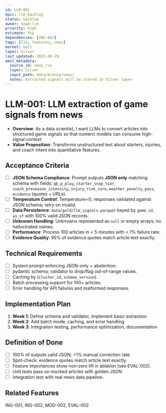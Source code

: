 ```yaml
---
id: LLM-001
epic: llm_backlog
status: backlog
owner: team-llm
priority: high
estimate: 3sp
dependencies: [ING-002]
tags: [llm, features, news]
market: null
layer: Silver
last_updated: 2025-08-29
emit_metadata:
  source_id: news_rss
  layer: Silver
  input_path: data/bronze/news/
  notes: Extracted signals will be stored in Silver layer
---
```


# LLM-001: LLM extraction of game signals from news

- **Overview**: As a data scientist, I want LLMs to convert articles into structured game signals so that numeric models can consume high-signal context.
- **Value Proposition**: Transforms unstructured text about starters, injuries, and coach intent into quantitative features.

## Acceptance Criteria
- [ ] **JSON Schema Compliance**: Prompt outputs **JSON only** matching schema with fields: `qb_p_play`, `starter_snap_tier`, `coach_preseason_intensity`, `injury_risk_core`, `weather_penalty_pass`, `evidence` (quotes + URLs).
- [ ] **Temperature Control**: Temperature=0; responses validated against JSON schema; retry on invalid.
- [ ] **Data Persistence**: `data/gold/llm_signals.parquet` keyed by `game_id, as_of` with 100% valid JSON records.
- [ ] **Unknown Handling**: Unknowns represented as `null` or empty arrays; no hallucinated names.
- [ ] **Performance**: Process 100 articles in < 5 minutes with < 1% failure rate.
- [ ] **Evidence Quality**: 95% of evidence quotes match article text exactly.

## Technical Requirements
- [ ] System prompt enforcing JSON-only + abstention.
- [ ] pydantic schema; validator to drop/flag out-of-range values.
- [ ] Caching by (`cluster_id`, `schema_version`).
- [ ] Batch processing support for 100+ articles.
- [ ] Error handling for API failures and malformed responses.

## Implementation Plan
1. **Week 1**: Define schema and validator, implement basic extraction
2. **Week 2**: Add batch mode, caching, and error handling
3. **Week 3**: Integration testing, performance optimization, documentation

## Definition of Done
- [ ] 100% of outputs valid JSON; <1% manual correction rate.
- [ ] Spot-check: evidence quotes match article text exactly.
- [ ] Feature importances show non-zero lift in ablation (see EVAL-002).
- [ ] Unit tests pass on mocked articles with golden JSON.
- [ ] Integration test with real news data pipeline.

## Related Features
ING-001, ING-002, MOD-002, EVAL-002
